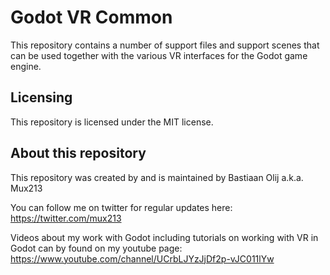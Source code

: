 # Godot VR Common
This repository contains a number of support files and support scenes that can be used together with the various VR interfaces for the Godot game engine.

Licensing
---------
This repository is licensed under the MIT license.

About this repository
---------------------
This repository was created by and is maintained by Bastiaan Olij a.k.a. Mux213

You can follow me on twitter for regular updates here:
https://twitter.com/mux213

Videos about my work with Godot including tutorials on working with VR in Godot can by found on my youtube page:
https://www.youtube.com/channel/UCrbLJYzJjDf2p-vJC011lYw
